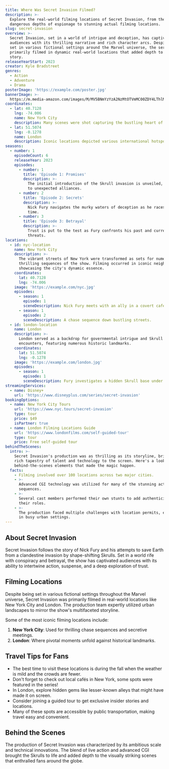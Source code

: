 ```yaml
---
title: Where Was Secret Invasion Filmed?
description: >-
  Explore the real-world filming locations of Secret Invasion, from the
  dangerous depths of espionage to stunning actual filming locations.
slug: secret-invasion
overview: >-
  Secret Invasion, set in a world of intrigue and deception, has captivated
  audiences with its thrilling narrative and rich character arcs. Despite being
  set in various fictional settings around the Marvel universe, the series was
  primarily filmed in dynamic real-world locations that added depth to the
  story.
releaseYearStart: 2023
creator: Kyle Bradstreet
genres:
  - Action
  - Adventure
  - Drama
posterImage: 'https://example.com/poster.jpg'
bannerImage: >-
  https://m.media-amazon.com/images/M/MV5BNmYzYzA2NzMtOTVmMC00ZDY4LThlMDctZmUyN2NlMjQ2ODViXkEyXkFqcGc@._V1_SX300.jpg
coordinates:
  - lat: 40.7128
    lng: -74.006
    name: New York City
    description: Many scenes were shot capturing the bustling heart of espionage.
  - lat: 51.5074
    lng: -0.1278
    name: London
    description: Iconic locations depicted various international hotspots in the series.
seasons:
  - number: 1
    episodeCount: 6
    releaseYear: 2023
    episodes:
      - number: 1
        title: 'Episode 1: Promises'
        description: >-
          The initial introduction of the Skrull invasion is unveiled, leading
          to unexpected alliances.
      - number: 2
        title: 'Episode 2: Secrets'
        description: >-
          Nick Fury navigates the murky waters of deception as he races against
          time.
      - number: 3
        title: 'Episode 3: Betrayal'
        description: >-
          Trust is put to the test as Fury confronts his past and current
          threats.
locations:
  - id: nyc-location
    name: New York City
    description: >-
      The vibrant streets of New York were transformed as sets for numerous
      thrilling sequences of the show. Filming occurred in iconic neighborhoods,
      showcasing the city's dynamic essence.
    coordinates:
      lat: 40.7128
      lng: -74.006
    image: 'https://example.com/nyc.jpg'
    episodes:
      - season: 1
        episode: 1
        sceneDescription: Nick Fury meets with an ally in a covert café.
      - season: 1
        episode: 2
        sceneDescription: A chase sequence down bustling streets.
  - id: london-location
    name: London
    description: >-
      London served as a backdrop for governmental intrigue and Skrull
      encounters, featuring numerous historic landmarks.
    coordinates:
      lat: 51.5074
      lng: -0.1278
    image: 'https://example.com/london.jpg'
    episodes:
      - season: 1
        episode: 1
        sceneDescription: Fury investigates a hidden Skrull base under Big Ben.
streamingServices:
  - name: Disney+
    url: 'https://www.disneyplus.com/series/secret-invasion'
bookingOptions:
  - name: New York City Tours
    url: 'https://www.nyc.tours/secret-invasion'
    type: tour
    price: $49
    isPartner: true
  - name: London Filming Locations Guide
    url: 'https://www.londonfilms.com/self-guided-tour'
    type: tour
    price: Free self-guided tour
behindTheScenes:
  intro: >-
    Secret Invasion's production was as thrilling as its storyline, bringing a
    rich tapestry of talent and technology to the screen. Here's a look at the
    behind-the-scenes elements that made the magic happen.
  facts:
    - Filming involved over 100 locations across two major cities.
    - >-
      Advanced CGI technology was utilized for many of the stunning action
      sequences.
    - >-
      Several cast members performed their own stunts to add authenticity to
      their roles.
    - >-
      The production faced multiple challenges with location permits, especially
      in busy urban settings.
---
```


## About Secret Invasion

Secret Invasion follows the story of Nick Fury and his attempts to save Earth from a clandestine invasion by shape-shifting Skrulls. Set in a world rife with conspiracy and betrayal, the show has captivated audiences with its ability to intertwine action, suspense, and a deep exploration of trust.

## Filming Locations

Despite being set in various fictional settings throughout the Marvel universe, Secret Invasion was primarily filmed in real-world locations like New York City and London. The production team expertly utilized urban landscapes to mirror the show's multifaceted storyline.

Some of the most iconic filming locations include:

1. **New York City**: Used for thrilling chase sequences and secretive meetings.
2. **London**: Where pivotal moments unfold against historical landmarks.

## Travel Tips for Fans

- The best time to visit these locations is during the fall when the weather is mild and the crowds are fewer.
- Don't forget to check out local cafés in New York, some spots were featured in the series!
- In London, explore hidden gems like lesser-known alleys that might have made it on screen.
- Consider joining a guided tour to get exclusive insider stories and locations.
- Many of these spots are accessible by public transportation, making travel easy and convenient.

## Behind the Scenes

The production of Secret Invasion was characterized by its ambitious scale and technical innovations. The blend of live action and advanced CGI brought the Skrulls to life and added depth to the visually striking scenes that enthralled fans around the globe.
